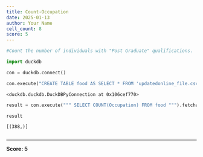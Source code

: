 ```yaml
---
title: Count-Occupation
date: 2025-01-13
author: Your Name
cell_count: 8
score: 5
---
```


```python
#Count the number of individuals with "Post Graduate" qualifications.

```


```python
import duckdb
```


```python
con = duckdb.connect()
```


```python
con.execute("CREATE TABLE food AS SELECT * FROM 'updatedonline_file.csv'")
```




    <duckdb.duckdb.DuckDBPyConnection at 0x106cef770>




```python
result = con.execute(""" SELECT COUNT(Occupation) FROM food """).fetchall()
```


```python
result
```




    [(388,)]




```python

```


---
**Score: 5**
